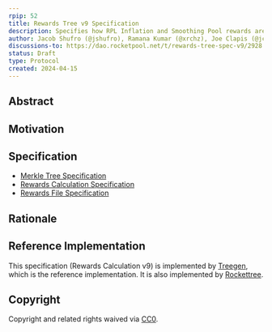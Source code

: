 ```yaml
---
rpip: 52
title: Rewards Tree v9 Specification
description: Specifies how RPL Inflation and Smoothing Pool rewards are allocated to node operators
author: Jacob Shufro (@jshufro), Ramana Kumar (@xrchz), Joe Clapis (@jcrtp)
discussions-to: https://dao.rocketpool.net/t/rewards-tree-spec-v9/2928
status: Draft
type: Protocol
created: 2024-04-15
---
```


## Abstract

## Motivation


## Specification

* [Merkle Tree Specification](../assets/rpip-51/merkle-tree-spec.md)
* [Rewards Calculation Specification](../assets/rpip-51/rewards-calculation-spec.md)
* [Rewards File Specification](../assets/rpip-52/rewards-file-spec.md)

## Rationale

## Reference Implementation
This specification (Rewards Calculation v9) is implemented by [Treegen](), which is the reference implementation.
It is also implemented by [Rockettree]().

## Copyright
Copyright and related rights waived via [CC0](https://creativecommons.org/publicdomain/zero/1.0/).
